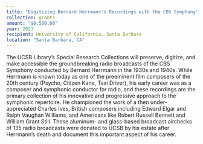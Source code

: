 ```yaml
---
title: "Digitizing Bernard Herrmann's Recordings with the CBS Symphony"
collection: grants
amount: "$8,500.00"
year: 2023
recipient: University of California, Santa Barbara
location: "Santa Barbara, CA"
---
```


The UCSB Library’s Special Research Collections will preserve, digitize, and make accessible the groundbreaking radio broadcasts of the CBS Symphony conducted by Bernard Herrmann in the 1930s and 1940s. While Herrmann is known today as one of the preeminent film composers of the 20th century (Psycho, Citizen Kane, Taxi Driver), his early career was as a composer and symphonic conductor for radio, and these recordings are the primary collection of his innovative and progressive approach to the symphonic repertoire. He championed the work of a then under-appreciated Charles Ives, British composers including Edward Elgar and Ralph Vaughan Williams, and Americans like Robert Russell Bennett and William Grant Still. These aluminum- and glass-based broadcast airchecks of 135 radio broadcasts were donated to UCSB by his estate after Herrmann’s death and document this important aspect of his career. 